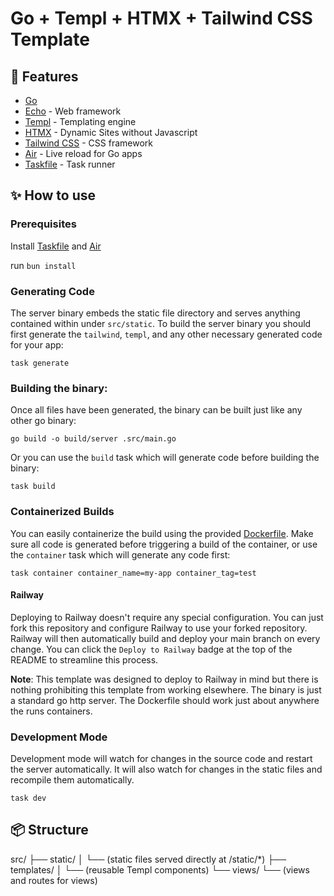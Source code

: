 # Go + Templ + HTMX + Tailwind CSS Template

## 🚀 Features
* [Go](https://golang.org/)
* [Echo](https://echo.labstack.com/) - Web framework
* [Templ](https://templ.guide/) - Templating engine
* [HTMX](https://htmx.org/) - Dynamic Sites without Javascript
* [Tailwind CSS](https://tailwindcss.com/) - CSS framework
* [Air](https://github.com/cosmtrek/air) - Live reload for Go apps
* [Taskfile](https://taskfile.dev/) - Task runner

## ✨ How to use

### Prerequisites
Install [Taskfile](https://taskfile.dev/) and [Air](https://github.com/cosmtrek/air#installation)

run `bun install`

### Generating Code
The server binary embeds the static file directory and serves anything contained within under `src/static`. To build the server
binary you should first generate the `tailwind`, `templ`, and any other necessary generated code for your app:

```
task generate
```

### Building the binary:
Once all files have been generated, the binary can be built just like any other go binary:
```
go build -o build/server .src/main.go
```
Or you can use the `build` task which will generate code before building the binary:
```
task build
```
### Containerized Builds

You can easily containerize the build using the provided [Dockerfile](Dockerfile). Make sure all code is generated before triggering
a build of the container, or use the `container` task which will generate any code first:

```
task container container_name=my-app container_tag=test
```
#### Railway

Deploying to Railway doesn't require any special configuration. You can just fork this repository and configure Railway to use
your forked repository. Railway will then automatically build and deploy your main branch on every change. You can click the
`Deploy to Railway` badge at the top of the README to streamline this process.

**Note**: This template was designed to deploy to Railway in mind but there is nothing prohibiting this template from working
elsewhere. The binary is just a standard go http server. The Dockerfile should work just about anywhere the runs containers.
### Development Mode

Development mode will watch for changes in the source code and restart the server automatically.
It will also watch for changes in the static files and recompile them automatically.
```shell
task dev
```

## 📦 Structure

src/
├── static/
│   └── (static files served directly at /static/*)
├── templates/
│   └── (reusable Templ components)
└── views/
    └── (views and routes for views)
